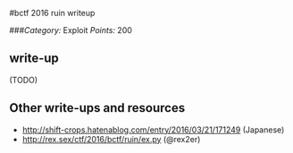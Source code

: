 #bctf 2016 ruin writeup

###*Category:* Exploit *Points:* 200 


## write-up

(TODO)

## Other write-ups and resources
* <http://shift-crops.hatenablog.com/entry/2016/03/21/171249> (Japanese)
* <http://rex.sex/ctf/2016/bctf/ruin/ex.py> (@rex2er)


